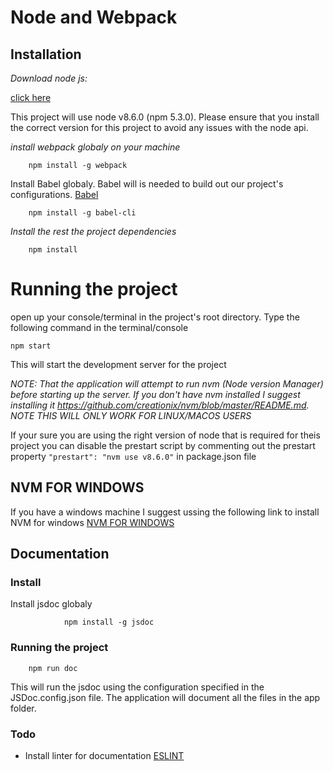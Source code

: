 # Node and Webpack

## Installation
 *Download node js:*
 
 [click here](https://nodejs.org/en/download/)
 
 This project will use node v8.6.0 (npm 5.3.0). Please ensure that you install the correct version for this project to avoid any issues with the node api.

 *install webpack globaly on your machine* 

        npm install -g webpack
Install Babel globaly. Babel will is needed to build out our project's configurations. [Babel](https://babeljs.io/)
        
        npm install -g babel-cli



 *Install the rest the project dependencies*

        npm install 
  
  # Running the project 
   
   open up your console/terminal in the project's root directory. Type the following command in the terminal/console

   `npm start`

This will start the development server for the project
   
   *NOTE: That the application will attempt to run nvm (Node version Manager) before starting up the server. If you don't have nvm installed I suggest installing it https://github.com/creationix/nvm/blob/master/README.md. NOTE THIS WILL ONLY WORK FOR LINUX/MACOS USERS*

If your sure you are using the right version of node that is required for theis project you can disable the prestart script by commenting out the prestart property `"prestart": "nvm use v8.6.0"` in package.json file 


## NVM FOR WINDOWS
If you have a windows machine I suggest ussing the following link to install NVM for windows [NVM FOR WINDOWS](https://github.com/coreybutler/nvm-windows)

## Documentation
### Install
Install jsdoc globaly 

                npm install -g jsdoc
### Running the project
        npm run doc
This will run the jsdoc using the configuration specified in the JSDoc.config.json file. The application will document all the files in the app folder.

### Todo
* Install linter for documentation [ESLINT](https://eslint.org/docs/rules/valid-jsdoc)


 




